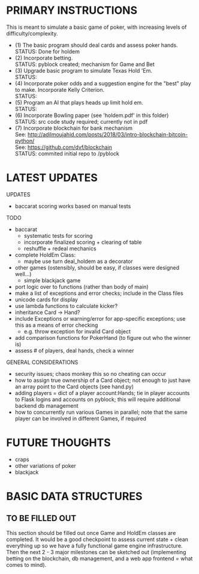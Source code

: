 # PRIMARY INSTRUCTIONS

This is meant to simulate a basic game of poker, with increasing levels of
difficulty/complexity.

* (1) The basic program should deal cards and assess poker hands.<br />
    STATUS: Done for holdem
* (2) Incorporate betting.<br />
    STATUS: pyblock created; mechanism for Game and Bet
* (3) Upgrade basic program to simulate Texas Hold 'Em.<br />
    STATUS: 
* (4) Incorporate poker odds and a suggestion engine for the "best" play to make.
      Incorporate Kelly Criterion.<br />
    STATUS: 
* (5) Program an AI that plays heads up limit hold em.<br />
    STATUS: 
* (6) Incorporate Bowling paper (see 'holdem.pdf' in this folder)<br />
    STATUS: src code study required; currently not in pdf
* (7) Incorporate blockchain for bank mechanism<br />
    See: http://adilmoujahid.com/posts/2018/03/intro-blockchain-bitcoin-python/<br />
    See: https://github.com/dvf/blockchain<br />
    STATUS: commited initial repo to /pyblock

# LATEST UPDATES

UPDATES
- baccarat scoring works based on manual tests

TODO
* baccarat
  - systematic tests for scoring
  - incorporate finalized scoring + clearing of table
  - reshuffle + redeal mechanics
* complete HoldEm Class:
  - maybe use turn deal_holdem as a decorator
* other games (ostensibly, should be easy, if classes were designed well...)
  - simple blackjack game
* port logic over to functions (rather than body of main)
* make a list of exceptions and error checks; include in the Class files
* unicode cards for display
* use lambda functions to calculate kicker?
* inheritance Card -> Hand?
* include Exceptions or warning/error for app-specific exceptions; use this as a
  means of error checking
  - e.g. throw exception for invalid Card object
* add comparison functions for PokerHand (to figure out who the winner is)
* assess # of players, deal hands, check a winner

GENERAL CONSIDERATIONS
* security issues; chaos monkey this so no cheating can occur
* how to assign true ownership of a Card object; not enough to just have an
  array point to the Card objects (see hand.py)
* adding players = dict of a player account:Hands; tie in player accounts to
  Flask logins and accounts on pyblock; this will require additional backend
  db management
* how to concurrently run various Games in parallel; note that the same player
  can be involved in different Games, if required

# FUTURE THOUGHTS

* craps
* other variations of poker
* blackjack

# BASIC DATA STRUCTURES

## TO BE FILLED OUT
This section should be filled out once Game and HoldEm classes are completed.
It would be a good checkpoint to assess current state + clean everything up so
we have a fully functional game engine infrastructure. Then the next 2 - 3 major
milestones can be sketched out (implementing betting on the blockchain, db
management, and a web app frontend = what comes to mind).
